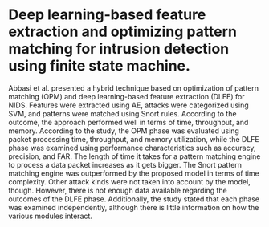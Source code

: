 # Deep learning-based feature extraction and optimizing pattern matching for intrusion detection using finite state machine.
Abbasi et al. presented a hybrid technique based on optimization of pattern matching (OPM) and deep learning-based feature extraction (DLFE) for NIDS. 
Features were extracted using AE, attacks were categorized using SVM, and patterns were matched using Snort rules. 
According to the outcome, the approach performed well in terms of time, throughput, and memory. 
According to the study, the OPM phase was evaluated using packet processing time, throughput, and memory utilization, while the DLFE phase was examined using performance characteristics such as accuracy, precision, and FAR. 
The length of time it takes for a pattern matching engine to process a data packet increases as it gets bigger. 
The Snort pattern matching engine was outperformed by the proposed model in terms of time complexity. 
Other attack kinds were not taken into account by the model, though. 
However, there is not enough data available regarding the outcomes of the DLFE phase. 
Additionally, the study stated that each phase was examined independently, although there is little information on how the various modules interact.